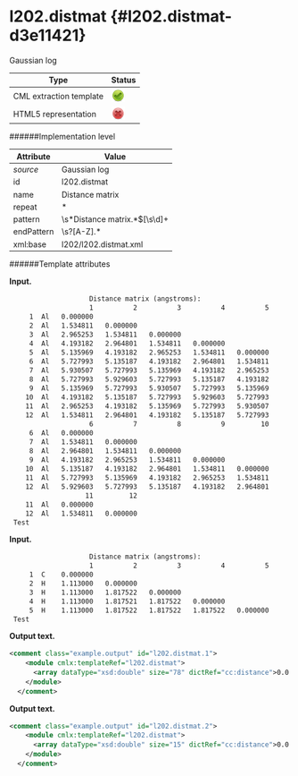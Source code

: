 # l202.distmat {#l202.distmat-d3e11421}

Gaussian log

| Type                                                                                                                                                                                                  | Status                                                                                                                                                                                                |
|----|----|
| CML extraction template                                                                                                                                                                               | ![](/imgs/Total.png)                                                                                                                                                                                  |
| HTML5 representation                                                                                                                                                                                  | ![](/imgs/None.png)                                                                                                                                                                                   |

######Implementation level

| Attribute                                                                                                                                                                                             | Value                                                                                                                                                                                                 |
|----|----|
| *source*                                                                                                                                                                                              | Gaussian log                                                                                                                                                                                          |
| id                                                                                                                                                                                                    | l202.distmat                                                                                                                                                                                          |
| name                                                                                                                                                                                                  | Distance matrix                                                                                                                                                                                       |
| repeat                                                                                                                                                                                                | \*                                                                                                                                                                                                    |
| pattern                                                                                                                                                                                               | \\s\*Distance matrix.\*\$\[\\s\\d\]+                                                                                                                                                                  |
| endPattern                                                                                                                                                                                            | \\s?\[A-Z\].\*                                                                                                                                                                                        |
| xml:base                                                                                                                                                                                              | l202/l202.distmat.xml                                                                                                                                                                                 |

######Template attributes

**Input.**

                        Distance matrix (angstroms):
                        1          2          3          4          5
         1  Al   0.000000
         2  Al   1.534811   0.000000
         3  Al   2.965253   1.534811   0.000000
         4  Al   4.193182   2.964801   1.534811   0.000000
         5  Al   5.135969   4.193182   2.965253   1.534811   0.000000
         6  Al   5.727993   5.135187   4.193182   2.964801   1.534811
         7  Al   5.930507   5.727993   5.135969   4.193182   2.965253
         8  Al   5.727993   5.929603   5.727993   5.135187   4.193182
         9  Al   5.135969   5.727993   5.930507   5.727993   5.135969
        10  Al   4.193182   5.135187   5.727993   5.929603   5.727993
        11  Al   2.965253   4.193182   5.135969   5.727993   5.930507
        12  Al   1.534811   2.964801   4.193182   5.135187   5.727993
                        6          7          8          9         10
         6  Al   0.000000
         7  Al   1.534811   0.000000
         8  Al   2.964801   1.534811   0.000000
         9  Al   4.193182   2.965253   1.534811   0.000000
        10  Al   5.135187   4.193182   2.964801   1.534811   0.000000
        11  Al   5.727993   5.135969   4.193182   2.965253   1.534811
        12  Al   5.929603   5.727993   5.135187   4.193182   2.964801
                       11         12
        11  Al   0.000000
        12  Al   1.534811   0.000000
     Test    
      

**Input.**

                        Distance matrix (angstroms):
                        1          2          3          4          5
         1  C    0.000000
         2  H    1.113000   0.000000
         3  H    1.113000   1.817522   0.000000
         4  H    1.113000   1.817521   1.817522   0.000000
         5  H    1.113000   1.817522   1.817522   1.817522   0.000000
     Test 
      

**Output text.**

```xml
<comment class="example.output" id="l202.distmat.1">
    <module cmlx:templateRef="l202.distmat">
      <array dataType="xsd:double" size="78" dictRef="cc:distance">0.0 1.534811 0.0 2.965253 1.534811 0.0 4.193182 2.964801 1.534811 0.0 5.135969 4.193182 2.965253 1.534811 0.0 5.727993 5.135187 4.193182 2.964801 1.534811 0.0 5.930507 5.727993 5.135969 4.193182 2.965253 1.534811 0.0 5.727993 5.929603 5.727993 5.135187 4.193182 2.964801 1.534811 0.0 5.135969 5.727993 5.930507 5.727993 5.135969 4.193182 2.965253 1.534811 0.0 4.193182 5.135187 5.727993 5.929603 5.727993 5.135187 4.193182 2.964801 1.534811 0.0 2.965253 4.193182 5.135969 5.727993 5.930507 5.727993 5.135969 4.193182 2.965253 1.534811 0.0 1.534811 2.964801 4.193182 5.135187 5.727993 5.929603 5.727993 5.135187 4.193182 2.964801 1.534811 0.0</array>
    </module>
  </comment>
```

**Output text.**

```xml
<comment class="example.output" id="l202.distmat.2">
    <module cmlx:templateRef="l202.distmat">
      <array dataType="xsd:double" size="15" dictRef="cc:distance">0.0 1.113 0.0 1.113 1.817522 0.0 1.113 1.817521 1.817522 0.0 1.113 1.817522 1.817522 1.817522 0.0</array>
    </module>
  </comment>
```
